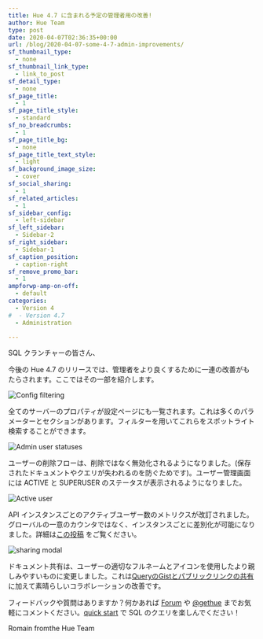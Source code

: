 ```yaml
---
title: Hue 4.7 に含まれる予定の管理者用の改善!
author: Hue Team
type: post
date: 2020-04-07T02:36:35+00:00
url: /blog/2020-04-07-some-4-7-admin-improvements/
sf_thumbnail_type:
  - none
sf_thumbnail_link_type:
  - link_to_post
sf_detail_type:
  - none
sf_page_title:
  - 1
sf_page_title_style:
  - standard
sf_no_breadcrumbs:
  - 1
sf_page_title_bg:
  - none
sf_page_title_text_style:
  - light
sf_background_image_size:
  - cover
sf_social_sharing:
  - 1
sf_related_articles:
  - 1
sf_sidebar_config:
  - left-sidebar
sf_left_sidebar:
  - Sidebar-2
sf_right_sidebar:
  - Sidebar-1
sf_caption_position:
  - caption-right
sf_remove_promo_bar:
  - 1
ampforwp-amp-on-off:
  - default
categories:
  - Version 4
#  - Version 4.7
  - Administration

---
```


SQL クランチャーの皆さん、

今後の Hue 4.7 のリリースでは、管理者をより良くするために一連の改善がもたらされます。ここではその一部を紹介します。


![Config filtering](https://cdn.gethue.com/uploads/2020/04/4.7_admin_config_filter.png)

全てのサーバーのプロパティが設定ページにも一覧されます。これは多くのパラメーターとセクションがあります。フィルターを用いてこれらをスポットライト検索することができます。


![Admin user statuses](https://cdn.gethue.com/uploads/2020/04/4.7_admin_users_status.png)

ユーザーの削除フローは、削除ではなく無効化されるようになりました。(保存されたドキュメントやクエリが失われるのを防ぐためです)。ユーザー管理画面には ACTIVE と SUPERUSER のステータスが表示されるようになりました。


![Active user](https://cdn.gethue.com/uploads/2020/04/cm_active_users.png)

API インスタンスごとのアクティブユーザー数のメトリクスが改訂されました。グローバルの一意のカウンタではなく、インスタンスごとに差別化が可能になりました。詳細は[この投稿](https://jp.gethue.com/hue-active-users-metric-improvements/) をご覧ください。


![sharing modal](https://cdn.gethue.com/uploads/2020/04/4.7_sharing_popup.png)

ドキュメント共有は、ユーザーの適切なフルネームとアイコンを使用したより親しみやすいものに変更しました。これは[QueryのGistとパブリックリンクの共有](https://jp.gethue.com/blog/2020-03-04-datawarehouse-database-sql-collaboration-and-sharing-with-link-and-gist/) に加えて素晴らしいコラボレーションの改善です。



フィードバックや質問はありますか？何かあれば [Forum](https://discourse.gethue.com/) や [@gethue](https://twitter.com/gethue) までお気軽にコメントください。[quick start](https://docs.gethue.com/quickstart/) で SQL のクエリを楽しんでください！


Romain fromthe Hue Team
